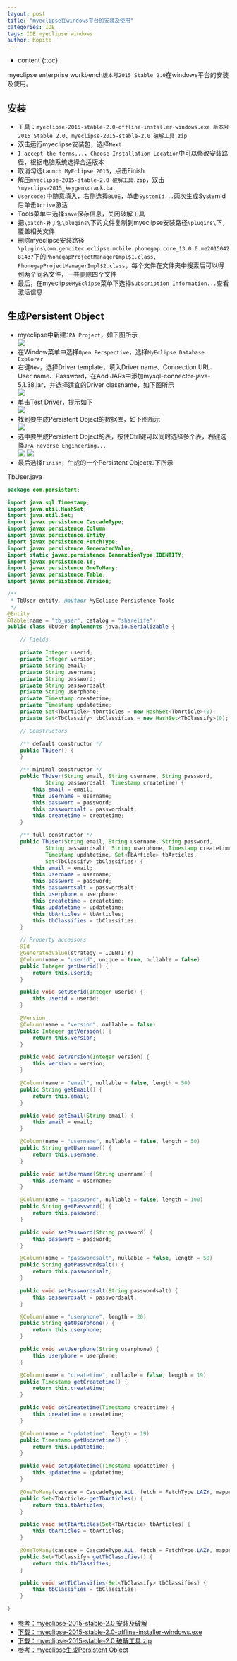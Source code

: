 ```yaml
---
layout: post
title: "myeclipse在windows平台的安装及使用"
categories: IDE
tags: IDE myeclipse windows
author: Kopite
---
```


* content
{:toc}


myeclipse enterprise workbench`版本号2015 Stable 2.0`在windows平台的安装及使用。



## 安装

* 工具：`myeclipse-2015-stable-2.0-offline-installer-windows.exe 版本号2015 Stable 2.0`、`myeclipse-2015-stable-2.0 破解工具.zip`
* 双击运行myeclipse安装包，选择`Next`
* `I accept the terms...`，`Choose Installation Location`中可以修改安装路径，根据电脑系统选择合适版本
* 取消勾选`Launch MyEclipse 2015`，点击Finish
* 解压`myeclipse-2015-stable-2.0 破解工具.zip`，双击`\myeclipse2015_keygen\crack.bat`
* `Usercode:`中随意填入，右侧选择`BLUE`，单击`SystemId...`两次生成SystemId后单击`Active`激活
* Tools菜单中选择`save`保存信息，关闭破解工具
* 把`\patch-补丁包\plugins\`下的文件复制到myeclipse安装路径`\plugins\`下，覆盖相关文件
* 删除myeclipse安装路径`\plugins\com.genuitec.eclipse.mobile.phonegap.core_13.0.0.me201504281437`下的`PhonegapProjectManagerImpl$1.class`、`PhonegapProjectManagerImpl$2.class`，每个文件在文件夹中搜索后可以得到两个同名文件，一共删除四个文件
* 最后，在myeclipse`MyEclipse`菜单下选择`Subscription Information...`查看激活信息

## 生成Persistent Object

* myeclipse中新建`JPA Project`，如下图所示<br>
![](/image/2017/2017-05-18-ide-myeclipse-windows-1.png)
* 在Window菜单中选择`Open Perspective`，选择`MyEclipse Database Explorer`
* 右键`New`，选择Driver template，填入Driver name、Connection URL、User name、Password，在Add JARs中添加mysql-connector-java-5.1.38.jar，并选择适宜的Driver classname，如下图所示<br>
![](/image/2017/2017-05-18-ide-myeclipse-windows-2.png)
* 单击Test Driver，提示如下<br>
![](/image/2017/2017-05-18-ide-myeclipse-windows-3.png)
* 找到要生成Persistent Object的数据库，如下图所示<br>
![](/image/2017/2017-05-18-ide-myeclipse-windows-4.png)
* 选中要生成Persistent Object的表，按住Ctrl键可以同时选择多个表，右键选择`JPA Reverse Engineering...`<br>
![](/image/2017/2017-05-18-ide-myeclipse-windows-5.png)
![](/image/2017/2017-05-18-ide-myeclipse-windows-6.png)	
* 最后选择`Finish`，生成的一个Persistent Object如下所示

TbUser.java
```java
package com.persistent;

import java.sql.Timestamp;
import java.util.HashSet;
import java.util.Set;
import javax.persistence.CascadeType;
import javax.persistence.Column;
import javax.persistence.Entity;
import javax.persistence.FetchType;
import javax.persistence.GeneratedValue;
import static javax.persistence.GenerationType.IDENTITY;
import javax.persistence.Id;
import javax.persistence.OneToMany;
import javax.persistence.Table;
import javax.persistence.Version;

/**
 * TbUser entity. @author MyEclipse Persistence Tools
 */
@Entity
@Table(name = "tb_user", catalog = "sharelife")
public class TbUser implements java.io.Serializable {

	// Fields

	private Integer userid;
	private Integer version;
	private String email;
	private String username;
	private String password;
	private String passwordsalt;
	private String userphone;
	private Timestamp createtime;
	private Timestamp updatetime;
	private Set<TbArticle> tbArticles = new HashSet<TbArticle>(0);
	private Set<TbClassify> tbClassifies = new HashSet<TbClassify>(0);

	// Constructors

	/** default constructor */
	public TbUser() {
	}

	/** minimal constructor */
	public TbUser(String email, String username, String password,
			String passwordsalt, Timestamp createtime) {
		this.email = email;
		this.username = username;
		this.password = password;
		this.passwordsalt = passwordsalt;
		this.createtime = createtime;
	}

	/** full constructor */
	public TbUser(String email, String username, String password,
			String passwordsalt, String userphone, Timestamp createtime,
			Timestamp updatetime, Set<TbArticle> tbArticles,
			Set<TbClassify> tbClassifies) {
		this.email = email;
		this.username = username;
		this.password = password;
		this.passwordsalt = passwordsalt;
		this.userphone = userphone;
		this.createtime = createtime;
		this.updatetime = updatetime;
		this.tbArticles = tbArticles;
		this.tbClassifies = tbClassifies;
	}

	// Property accessors
	@Id
	@GeneratedValue(strategy = IDENTITY)
	@Column(name = "userid", unique = true, nullable = false)
	public Integer getUserid() {
		return this.userid;
	}

	public void setUserid(Integer userid) {
		this.userid = userid;
	}

	@Version
	@Column(name = "version", nullable = false)
	public Integer getVersion() {
		return this.version;
	}

	public void setVersion(Integer version) {
		this.version = version;
	}

	@Column(name = "email", nullable = false, length = 50)
	public String getEmail() {
		return this.email;
	}

	public void setEmail(String email) {
		this.email = email;
	}

	@Column(name = "username", nullable = false, length = 50)
	public String getUsername() {
		return this.username;
	}

	public void setUsername(String username) {
		this.username = username;
	}

	@Column(name = "password", nullable = false, length = 100)
	public String getPassword() {
		return this.password;
	}

	public void setPassword(String password) {
		this.password = password;
	}

	@Column(name = "passwordsalt", nullable = false, length = 50)
	public String getPasswordsalt() {
		return this.passwordsalt;
	}

	public void setPasswordsalt(String passwordsalt) {
		this.passwordsalt = passwordsalt;
	}

	@Column(name = "userphone", length = 20)
	public String getUserphone() {
		return this.userphone;
	}

	public void setUserphone(String userphone) {
		this.userphone = userphone;
	}

	@Column(name = "createtime", nullable = false, length = 19)
	public Timestamp getCreatetime() {
		return this.createtime;
	}

	public void setCreatetime(Timestamp createtime) {
		this.createtime = createtime;
	}

	@Column(name = "updatetime", length = 19)
	public Timestamp getUpdatetime() {
		return this.updatetime;
	}

	public void setUpdatetime(Timestamp updatetime) {
		this.updatetime = updatetime;
	}

	@OneToMany(cascade = CascadeType.ALL, fetch = FetchType.LAZY, mappedBy = "tbUser")
	public Set<TbArticle> getTbArticles() {
		return this.tbArticles;
	}

	public void setTbArticles(Set<TbArticle> tbArticles) {
		this.tbArticles = tbArticles;
	}

	@OneToMany(cascade = CascadeType.ALL, fetch = FetchType.LAZY, mappedBy = "tbUser")
	public Set<TbClassify> getTbClassifies() {
		return this.tbClassifies;
	}

	public void setTbClassifies(Set<TbClassify> tbClassifies) {
		this.tbClassifies = tbClassifies;
	}

}
```

* [参考：myeclipse-2015-stable-2.0 安装及破解](http://jingyan.baidu.com/article/22a299b5c136a99e19376a19.html)
* [下载：myeclipse-2015-stable-2.0-offline-installer-windows.exe](http://pan.baidu.com/s/1mhIsjvq)
* [下载：myeclipse-2015-stable-2.0 破解工具.zip](http://pan.baidu.com/s/1hszdFvA)
* [参考：myeclipse生成Persistent Object](http://www.cnblogs.com/lzb1096101803/p/4189096.html)